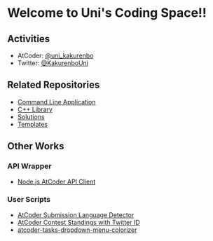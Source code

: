 # Welcome to Uni's Coding Space!!

## Activities
- AtCoder: [@uni_kakurenbo](https://atcoder.jp/users/uni_kakurenbo)
- Twitter: [@KakurenboUni](https://twitter.com/KakurenboUni)

## Related Repositories
- [Command Line Application](https://github.com/uni-kakurenbo/cp-commands)
- [C++ Library](https://github.com/uni-kakurenbo/cp-library)
- [Solutions](https://github.com/uni-kakurenbo/cp-solutions)
- [Templates](https://github.com/uni-kakurenbo/cp-templates)

## Other Works
### API Wrapper
- [Node.js AtCoder API Client](https://github.com/uni-kakurenbo/atcoder-api-client)

### User Scripts
- [AtCoder Submission Language Detector](https://greasyfork.org/ja/scripts/448492-atcoder-submission-language-detector)
- [AtCoder Contest Standings with Twitter ID](https://greasyfork.org/ja/scripts/446375-atcoder-contest-standings-with-twitter-id)
- [atcoder-tasks-dropdown-menu-colorizer](https://greasyfork.org/ja/scripts/444170-atcoder-tasks-dropdown-menu-colorizer)
